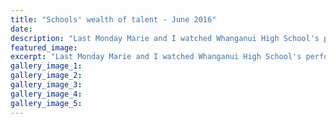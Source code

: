 ```yaml
---
title: "Schools' wealth of talent - June 2016"
date: 
description: "Last Monday Marie and I watched Whanganui High School's performing arts production Live at the Opera House, Wanganui Midweek article 'Front Bit' with Paul Brooks 8/6/16..."
featured_image: 
excerpt: "Last Monday Marie and I watched Whanganui High School's performing arts production Live at the Opera House, Wanganui Midweek article 'Front Bit' with Paul Brooks 8/6/16..."
gallery_image_1: 
gallery_image_2: 
gallery_image_3: 
gallery_image_4: 
gallery_image_5: 
---
```

